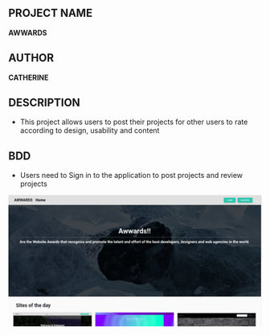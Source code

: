 ## PROJECT NAME 
**AWWARDS**


## AUTHOR 
**CATHERINE**

## DESCRIPTION
- This project allows users to post their projects for other users to rate according to design, usability and content 



## BDD 
- Users need to Sign in to the application to post projects and review projects

![alt text](Login.png)